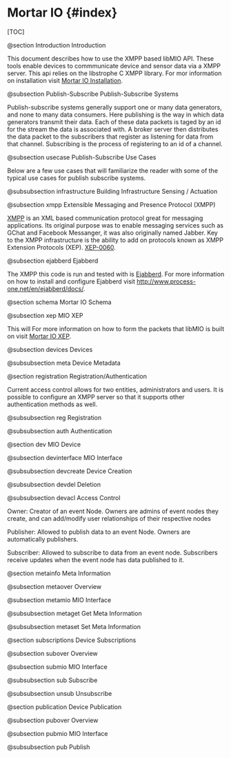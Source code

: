Mortar IO                        {#index}
=================

[TOC]

@section Introduction Introduction

This document describes how to use the XMPP based libMIO API. These tools enable devices to commmunicate device and sensor data via a XMPP server. This api relies on the libstrophe C XMPP library. For mor information on installation visit [Mortar IO Installation](install.md).

@subsection Publish-Subscribe Publish-Subscribe Systems

Publish-subscribe systems generally support one or many data generators, and none to many data consumers. Here publishing is the way in which data generators transmit their data. Each of these data packets is taged by an id for the stream the data is associated with. A broker server then distributes the data packet to the subscribers that register as listening for data from that channel. Subscribing is the process of registering to an id of a channel.

@subsection usecase Publish-Subscribe Use Cases

Below are a few use cases that will familiarize the reader with some of the typical use cases for publish subscribe systems.

@subsubsection infrastructure Building Infrastructure Sensing / Actuation


@subsection xmpp Extensible Messaging and Presence Protocol (XMPP)

[XMPP](http://xmpp.org/) is an XML based communication protocol great for messaging applications. Its original purpose was to enable messaging services such as GChat and Facebook Messanger, it was also originally named Jabber. Key to the XMPP infrastructure is the ability to add on protocols known as XMPP Extension Protocols (XEP). [XEP-0060](http://www.xmpp.org/extensions/xep-0060.html). 

@subsection ejabberd Ejabberd

The XMPP this code is run and tested with is [Ejabberd](http://www.ejabberd.im/). For more information on how to install and configure Ejabberd visit <http://www.process-one.net/en/ejabberd/docs/>.


@section schema Mortar IO Schema

@subsection xep MIO XEP

This will For more information on how to form the packets that libMIO is built on visit [Mortar IO XEP](http://dev.mortr.io/).

@subsection devices Devices

@subsubsection meta Device Metadata


@section registration Registration/Authentication

Current access control allows for two entities, administrators and users. It is possible to configure an XMPP server so that it supports other authentication methods as well.



@subsubsection reg Registration

@subsubsection auth Authentication

@section dev MIO Device

@subsection devinterface MIO Interface

@subsubsection devcreate Device Creation


@subsubsection devdel Deletion

@subsubsection devacl Access Control

Owner: Creator of an event Node. Owners are admins of event nodes they create, and can add/modify user relationships of their respective nodes

Publisher: Allowed to publish data to an event Node. Owners are automatically publishers.

Subscriber: Allowed to subscribe to data from an event node. Subscribers receive updates when the event node has data published to it.




@section metainfo Meta Information

@subsection metaover Overview

@subsection metamio MIO Interface

@subsubsection metaget Get Meta Information

@subsubsection metaset Set Meta Information

@section subscriptions Device Subscriptions

@subsection subover Overview

@subsection submio MIO Interface

@subsubsection sub Subscribe

@subsubsection unsub Unsubscribe



@section publication Device Publication

@subsection pubover Overview

@subsection pubmio MIO Interface

@subsubsection pub Publish
